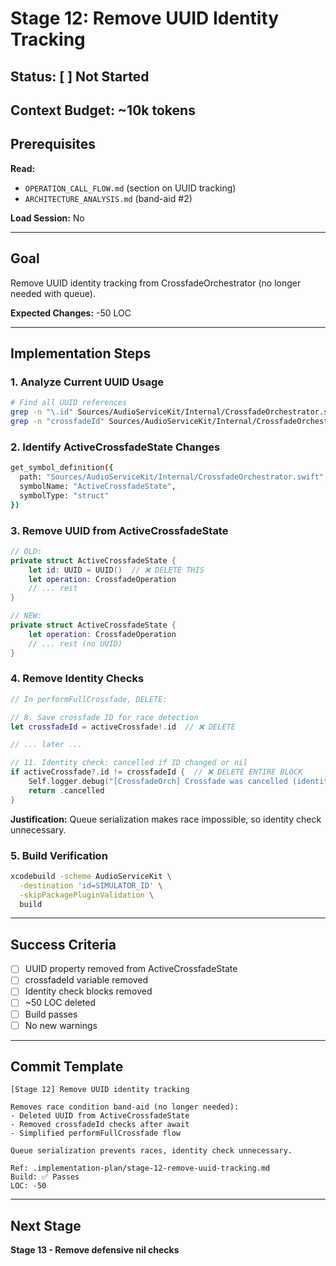 # Stage 12: Remove UUID Identity Tracking

## Status: [ ] Not Started

## Context Budget: ~10k tokens

## Prerequisites

**Read:**
- `OPERATION_CALL_FLOW.md` (section on UUID tracking)
- `ARCHITECTURE_ANALYSIS.md` (band-aid #2)

**Load Session:** No

---

## Goal

Remove UUID identity tracking from CrossfadeOrchestrator (no longer needed with queue).

**Expected Changes:** -50 LOC

---

## Implementation Steps

### 1. Analyze Current UUID Usage

```bash
# Find all UUID references
grep -n "\.id" Sources/AudioServiceKit/Internal/CrossfadeOrchestrator.swift
grep -n "crossfadeId" Sources/AudioServiceKit/Internal/CrossfadeOrchestrator.swift
```

### 2. Identify ActiveCrossfadeState Changes

```bash
get_symbol_definition({
  path: "Sources/AudioServiceKit/Internal/CrossfadeOrchestrator.swift",
  symbolName: "ActiveCrossfadeState",
  symbolType: "struct"
})
```

### 3. Remove UUID from ActiveCrossfadeState

```swift
// OLD:
private struct ActiveCrossfadeState {
    let id: UUID = UUID()  // ❌ DELETE THIS
    let operation: CrossfadeOperation
    // ... rest
}

// NEW:
private struct ActiveCrossfadeState {
    let operation: CrossfadeOperation
    // ... rest (no UUID)
}
```

### 4. Remove Identity Checks

```swift
// In performFullCrossfade, DELETE:

// 8. Save crossfade ID for race detection
let crossfadeId = activeCrossfade!.id  // ❌ DELETE

// ... later ...

// 11. Identity check: cancelled if ID changed or nil
if activeCrossfade?.id != crossfadeId {  // ❌ DELETE ENTIRE BLOCK
    Self.logger.debug("[CrossfadeOrch] Crossfade was cancelled (identity mismatch)")
    return .cancelled
}
```

**Justification:** Queue serialization makes race impossible, so identity check unnecessary.

### 5. Build Verification

```bash
xcodebuild -scheme AudioServiceKit \
  -destination 'id=SIMULATOR_ID' \
  -skipPackagePluginValidation \
  build
```

---

## Success Criteria

- [ ] UUID property removed from ActiveCrossfadeState
- [ ] crossfadeId variable removed
- [ ] Identity check blocks removed
- [ ] ~50 LOC deleted
- [ ] Build passes
- [ ] No new warnings

---

## Commit Template

```
[Stage 12] Remove UUID identity tracking

Removes race condition band-aid (no longer needed):
- Deleted UUID from ActiveCrossfadeState
- Removed crossfadeId checks after await
- Simplified performFullCrossfade flow

Queue serialization prevents races, identity check unnecessary.

Ref: .implementation-plan/stage-12-remove-uuid-tracking.md
Build: ✅ Passes
LOC: -50
```

---

## Next Stage

**Stage 13 - Remove defensive nil checks**

